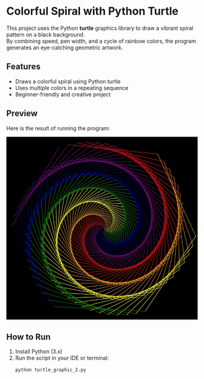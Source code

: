 # Colorful Spiral with Python Turtle  

This project uses the Python **turtle** graphics library to draw a vibrant spiral pattern on a black background.  
By combining speed, pen width, and a cycle of rainbow colors, the program generates an eye-catching geometric artwork.  

## Features
- Draws a colorful spiral using Python turtle  
- Uses multiple colors in a repeating sequence  
- Beginner-friendly and creative project  

## Preview
Here is the result of running the program:  

![Spiral Result](spiral_result.png)

## How to Run
1. Install Python (3.x)  
2. Run the script in your IDE or terminal:  
   ```bash
   python turtle_graphic_2.py
   
